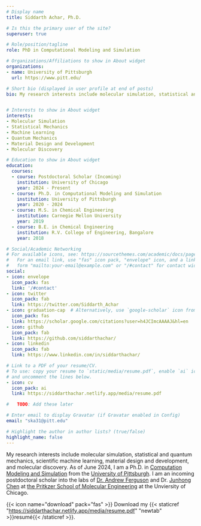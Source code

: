 ```yaml
---
# Display name
title: Siddarth Achar, Ph.D.

# Is this the primary user of the site?
superuser: true

# Role/position/tagline
role: PhD in Computational Modeling and Simulation

# Organizations/Affiliations to show in About widget
organizations:
- name: University of Pittsburgh
  url: https://www.pitt.edu/

# Short bio (displayed in user profile at end of posts)
bio: My research interests include molecular simulation, statistical and quantum mechanics, scientific machine learning, material design and development, and molecular discovery. As of June 2024, I am a Ph.D. in [Computation Modeling and Simulation](https://www.cmsp.pitt.edu) from the [University of Pittsburgh](https://www.pitt.edu) in the lab of [Dr. J. Karl Johnson](http://puccini.che.pitt.edu). I am an incoming postdoctoral scholar into the labs of [Dr. Andrew Ferguson](https://www.ferglab.com) and Dr. [Junhong Chen](https://www.junhongchengroup.pme.uchicago.edu) at [the Pritkzer School of Molecular Engineering](https://pme.uchicago.edu) at the Unviersity of Chicago. 


# Interests to show in About widget
interests:
- Molecular Simulation
- Statistical Mechanics
- Machine Learning
- Quantum Mechanics
- Material Design and Development
- Molecular Discovery

# Education to show in About widget
education:
  courses:
  - course: Postdoctoral Scholar (Incoming)
    institution: University of Chicago
    year: 2024 - Present
  - course: Ph.D. in Computational Modeling and Simulation
    institution: University of Pittsburgh
    year: 2020 - 2024
  - course: M.S. in Chemical Engineering
    institution: Carnegie Mellon University
    year: 2019
  - course: B.E. in Chemical Engineering
    institution: R.V. College of Engineering, Bangalore
    year: 2018

# Social/Academic Networking
# For available icons, see: https://sourcethemes.com/academic/docs/page-builder/#icons
#   For an email link, use "fas" icon pack, "envelope" icon, and a link in the
#   form "mailto:your-email@example.com" or "/#contact" for contact widget.
social:
- icon: envelope
  icon_pack: fas
  link: '/#contact'
- icon: twitter
  icon_pack: fab
  link: https://twitter.com/Siddarth_Achar
- icon: graduation-cap  # Alternatively, use `google-scholar` icon from `ai` icon pack
  icon_pack: fas
  link: https://scholar.google.com/citations?user=h4JCImcAAAAJ&hl=en
- icon: github
  icon_pack: fab
  link: https://github.com/siddarthachar/
- icon: linkedin
  icon_pack: fab
  link: https://www.linkedin.com/in/siddarthachar/

# Link to a PDF of your resume/CV.
# To use: copy your resume to `static/media/resume.pdf`, enable `ai` icons in `params.toml`, 
# and uncomment the lines below.
- icon: cv
  icon_pack: ai
  link: https://siddarthachar.netlify.app/media/resume.pdf

#   TODO: Add these later

# Enter email to display Gravatar (if Gravatar enabled in Config)
email: "ska31@pitt.edu"

# Highlight the author in author lists? (true/false)
highlight_name: false
---
```

My research interests include molecular simulation, statistical and quantum mechanics, scientific machine learning, material design and development, and molecular discovery. As of June 2024, I am a Ph.D. in [Computation Modeling and Simulation](https://www.cmsp.pitt.edu) from the [University of Pittsburgh](https://www.pitt.edu). I am an incoming postdoctoral scholar into the labs of [Dr. Andrew Ferguson](https://www.ferglab.com) and Dr. [Junhong Chen](https://www.junhongchengroup.pme.uchicago.edu) at [the Pritkzer School of Molecular Engineering](https://pme.uchicago.edu) at the Unviersity of Chicago. 

{{< icon name="download" pack="fas" >}} Download my {{< staticref "https://siddarthachar.netlify.app/media/resume.pdf" "newtab" >}}resumé{{< /staticref >}}.

